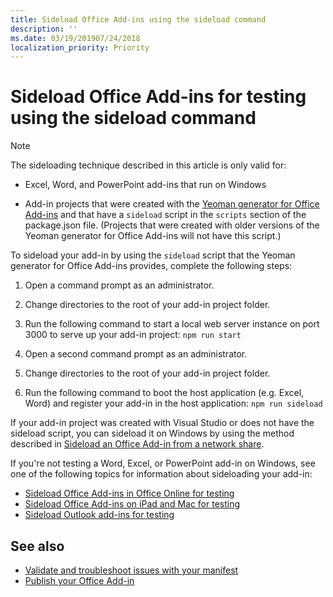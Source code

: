 ```yaml
---
title: Sideload Office Add-ins using the sideload command
description: ''
ms.date: 03/19/201907/24/2018
localization_priority: Priority
---
```


# Sideload Office Add-ins for testing using the sideload command
 
> [!NOTE]
> The sideloading technique described in this article is only valid for:
> 
> - Excel, Word, and PowerPoint add-ins that run on Windows
> 
> - Add-in projects that were created with the [Yeoman generator for Office Add-ins](https://github.com/OfficeDev/generator-office) and that have a `sideload` script in the `scripts` section of the package.json file. (Projects that were created with older versions of the Yeoman generator for Office Add-ins will not have this script.)
 
To sideload your add-in by using the `sideload` script that the Yeoman generator for Office Add-ins provides, complete the following steps:

1. Open a command prompt as an administrator.

2. Change directories to the root of your add-in project folder.

3. Run the following command to start a local web server instance on port 3000 to serve up your add-in project: `npm run start`

4. Open a second command prompt as an administrator.

5. Change directories to the root of your add-in project folder.

6. Run the following command to boot the host application (e.g. Excel, Word) and register your add-in in the host application: `npm run sideload`

If your add-in project was created with Visual Studio or does not have the sideload script, you can sideload it on Windows by using the method described in [Sideload an Office Add-in from a network share](create-a-network-shared-folder-catalog-for-task-pane-and-content-add-ins.md).

If you're not testing a Word, Excel, or PowerPoint add-in on Windows, see one of the following topics for information about sideloading your add-in:
 
- [Sideload Office Add-ins in Office Online for testing](sideload-office-add-ins-for-testing.md)
- [Sideload Office Add-ins on iPad and Mac for testing](sideload-an-office-add-in-on-ipad-and-mac.md)
- [Sideload Outlook add-ins for testing](/outlook/add-ins/sideload-outlook-add-ins-for-testing)

## See also

- [Validate and troubleshoot issues with your manifest](troubleshoot-manifest.md)
- [Publish your Office Add-in](../publish/publish.md)
